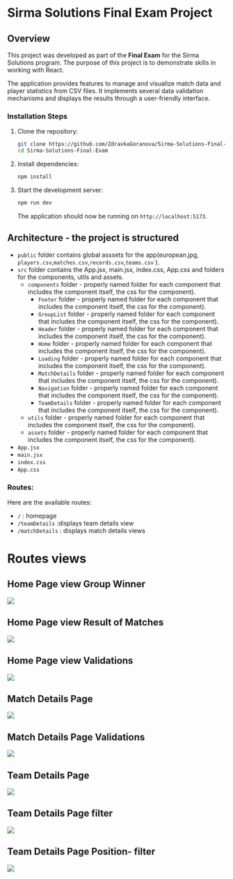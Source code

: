 # Sirma Solutions Final Exam Project
## Overview

This project was developed as part of the **Final Exam** for the Sirma Solutions program. The purpose of this project is to demonstrate skills in working with React.

The application provides features to manage and visualize match data and player statistics from CSV files. It implements several data validation mechanisms and displays the results through a user-friendly interface.



### Installation Steps

1. Clone the repository:

    ```bash
    git clone https://github.com/ZdravkaGoranova/Sirma-Solutions-Final-Exam.git
    cd Sirma-Solutions-Final-Exam
    ```

2. Install dependencies:

    ```bash
    npm install
    ```

3. Start the development server:

    ```bash
    npm run dev
    ```

    The application should now be running on `http://localhost:5173`.


 ## Architecture - the project is structured

 - `public` folder contains global asssets for the app(european.jpg, `players.csv`,`matches.csv`,`records.csv`,`teams.csv`  ).
 - `src` folder contains the App.jsx, main.jsx, index.css, App.css  and folders for the components, utils and assets.
   - `components` folder - properly named folder for each component that includes the component itself, the css  for the component).
     - `Footer` folder - properly named folder for each component that includes the component itself, the css  for the component).
     - `GroupList` folder - properly named folder for each component that includes the component itself, the css  for the component).
     - `Header` folder - properly named folder for each component that includes the component itself, the css  for the component).
     - `Home` folder - properly named folder for each component that includes the component itself, the css  for the component).
     - `Loading` folder - properly named folder for each component that includes the component itself, the css  for the component).
     - `MatchDetails` folder - properly named folder for each component that includes the component itself, the css  for the component).
     - `Navigation` folder - properly named folder for each component that includes the component itself, the css  for the component).
     - `TeamDetails` folder - properly named folder for each component that includes the component itself, the css  for the component).
   - `utils` folder - properly named folder for each component that includes the component itself, the css  for the component).
   - `assets` folder - properly named folder for each component that includes the component itself, the css  for the component).
 - `App.jsx` 
 - `main.jsx`
 - `index.css`
- `App.css`
  
### Routes:

Here are the available routes:

- `/` : homepage 
- `/teamDetails` :displays team details view
- `/matchDetails` : displays match details views

# Routes views

## Home Page view Group Winner
![](/home-groupWinner.jpg)

## Home Page view Result of Matches
![](/home-resultMatches.jpg)

## Home Page view Validations
![](/home-validation.jpg)

## Match Details Page
![](/matchDetails.jpg)

## Match Details Page Validations
![](/matchDetails-validation.jpg)

## Team Details Page
![](/teamDetails.jpg)

## Team Details Page filter
![](/temsDetail-filter.jpg)

## Team Details Page Position- filter
![](/teamsDetails-position-filter.jpg)


